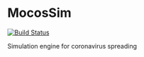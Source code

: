 # MocosSim

[![Build Status](https://app.travis-ci.com/MOCOS-COVID19/MocosSim.svg?branch=master)](https://app.travis-ci.com/MOCOS-COVID19/MocosSim)

Simulation engine for coronavirus spreading
